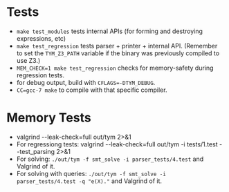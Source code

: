 # Tests
* `make test_modules` tests internal APIs (for forming and destroying expressions, etc)
* `make test_regression` tests parser + printer + internal API. (Remember to set the `TYM_Z3_PATH` variable if the binary was previously compiled to use Z3.)
* `MEM_CHECK=1 make test_regression` checks for memory-safety during regression tests.
* for debug output, build with `CFLAGS=-DTYM_DEBUG`.
* `CC=gcc-7 make` to compile with that specific compiler.

# Memory Tests
* valgrind --leak-check=full out/tym 2>&1
* For regressiong tests: valgrind --leak-check=full out/tym -i tests/1.test --test_parsing 2>&1
* For solving: `./out/tym -f smt_solve -i parser_tests/4.test` and Valgrind of it.
* For solving with queries: `./out/tym -f smt_solve -i parser_tests/4.test -q "e(X)."` and Valgrind of it.
